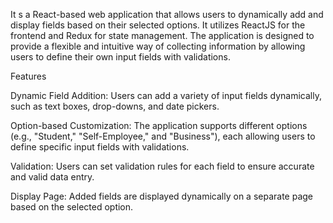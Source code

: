 It s a React-based web application that allows users to dynamically add and display fields based on their selected options. It utilizes ReactJS for the frontend and Redux for state management. The application is designed to provide a flexible and intuitive way of collecting information by allowing users to define their own input fields with validations.

Features


Dynamic Field Addition: Users can add a variety of input fields dynamically, such as text boxes, drop-downs, and date pickers.

Option-based Customization: The application supports different options (e.g., "Student," "Self-Employee," and "Business"), each allowing users to define specific input fields with validations.

Validation: Users can set validation rules for each field to ensure accurate and valid data entry.

Display Page: Added fields are displayed dynamically on a separate page based on the selected option.
